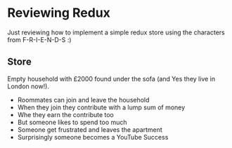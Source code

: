 # Reviewing Redux

Just reviewing how to implement a simple redux store using the characters
from F-R-I-E-N-D-S :)

## Store

Empty household with £2000 found under the sofa (and Yes they live in
London now!).

* Roommates can join and leave the household
* When they join they contribute with a lump sum of money
* Whe they earn the contribute too
* But someone likes to spend too much
* Someone get frustrated and leaves the apartment
* Surprisingly someone becomes a YouTube Success
